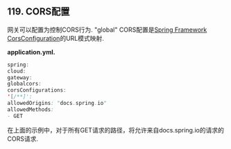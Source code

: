## 119. CORS配置

网关可以配置为控制CORS行为. "global" CORS配置是[Spring Framework CorsConfiguration](https://docs.spring.io/spring/docs/5.0.x/javadoc-api/org/springframework/web/cors/CorsConfiguration.html)的URL模式映射.

**application.yml.** 

```java
spring:
cloud:
gateway:
globalcors:
corsConfigurations:
'[/**]':
allowedOrigins: "docs.spring.io"
allowedMethods:
- GET
```

在上面的示例中，对于所有GET请求的路径，将允许来自docs.spring.io的请求的CORS请求.

